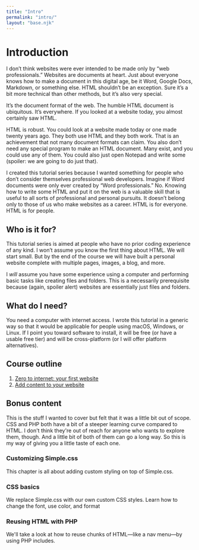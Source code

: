 ```yaml
---
title: "Intro"
permalink: "intro/"
layout: "base.njk"
---
```


# Introduction

I don’t think websites were ever intended to be made only by “web professionals.” Websites are documents at heart. Just about everyone knows how to make a document in this digital age, be it Word, Google Docs, Markdown, or something else. HTML shouldn’t be an exception. Sure it’s a bit more technical than other methods, but it’s also very special.

It’s the document format of the web. The humble HTML document is ubiquitous. It’s everywhere. If you looked at a website today, you almost certainly saw HTML.

HTML is robust. You could look at a website made today or one made twenty years ago. They both use HTML and they both work. That is an achievement that not many document formats can claim. You also don’t need any special program to make an HTML document. Many exist, and you could use any of them. You could also just open Notepad and write some (spoiler: we are going to do just that).

I created this tutorial series because I wanted something for people who don’t consider themselves professional web developers. Imagine if Word documents were only ever created by “Word professionals.” No. Knowing how to write some HTML and put it on the web is a valuable skill that is useful to all sorts of professional and personal pursuits. It doesn’t belong only to those of us who make websites as a career. HTML is for everyone. HTML is for people.

## Who is it for?

This tutorial series is aimed at people who have no prior coding experience of any kind. I won’t assume you know the first thing about HTML. We will start small. But by the end of the course we will have built a personal website complete with multiple pages, images, a blog, and more.

I *will* assume you have some experience using a computer and performing basic tasks like creating files and folders. This is a necessarily prerequisite because (again, spoiler alert) websites are essentially just files and folders.

## What do I need?

You need a computer with internet access. I wrote this tutorial in a generic way so that it would be applicable for people using macOS, Windows, or Linux. If I point you toward software to install, it will be free (or have a usable free tier) and will be cross-platform (or I will offer platform alternatives).

## Course outline

1. [Zero to internet: your first website](/zero-to-internet-your-first-website)
1. [Add content to your website](/add-content-to-your-website)

## Bonus content

This is the stuff I wanted to cover but felt that it was a little bit out of scope. CSS and PHP both have a bit of a steeper learning curve compared to HTML. I don't think they're out of reach for anyone who wants to explore them, though. And a little bit of both of them can go a long way. So this is my way of giving you a little taste of each one.

### Customizing Simple.css

This chapter is all about adding custom styling on top of Simple.css.

### CSS basics

We replace Simple.css with our own custom CSS styles. Learn how to change the font, use color, and format 

### Reusing HTML with PHP

We'll take a look at how to reuse chunks of HTML—like a nav menu—by using PHP includes.